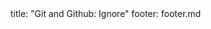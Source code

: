 <frontmatter>
title: "Git and Github: Ignore"
footer: footer.md
</frontmatter>

<include src="navbar.md" boilerplate />

<include src="unit-inPage-asFlat.md" boilerplate />